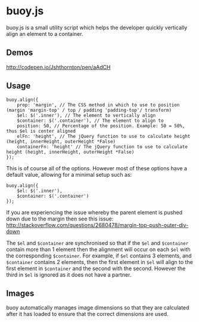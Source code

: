 buoy.js
===

buoy.js is a small utility script which helps the developer quickly vertically align an element to a container.

## Demos
http://codepen.io/Jshthornton/pen/aAdCH

## Usage
```
buoy.align({
	prop: 'margin', // The CSS method in which to use to position (margin 'margin-top' / top / padding 'padding-top'/ transform)
	$el: $('.inner'), // The element to vertically align
	$container: $('.container'), // The element to align to
	position: 50, // Percentage of the position. Example: 50 = 50%, thus $el is center aligned
	elFn: 'height', // The jQuery function to use to calculate height (height, innerHeight, outerHeight *False)
	containerFn: 'height' // The jQuery function to use to calculate height (height, innerHeight, outerHeight *False)
});
```
This is of course all of the options. However most of these options have a default value, allowing for a minimal setup such as:
```
buoy.align({
	$el: $('.inner'),
	$container: $('.container')
});
```

If you are experiencing the issue whereby the parent element is pushed down due to the margin then see this issue: 
http://stackoverflow.com/questions/2680478/margin-top-push-outer-div-down

The `$el` and `$container` are synchronised so that if the `$el` and `$container` contain more than 1 element then the alignment will occur on each `$el` with the corresponding `$container`.
For example, if `$el` contains 3 elements, and `$container` contains 2 elements, then the first element in `$el` will align to the first element in `$container` and the second with the second.
However the third in `$el` is ignored as it does not have a partner.

## Images
buoy automatically manages image dimensions so that they are calculated after it has loaded to ensure that the correct dimensions are used.